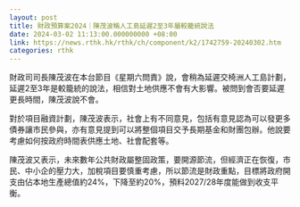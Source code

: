 ```yaml
---
layout: post
title: 財政預算案2024｜陳茂波稱人工島延遲2至3年屬較籠統說法
date: 2024-03-02 11:13:00.000000000 +08:00
link: https://news.rthk.hk/rthk/ch/component/k2/1742759-20240302.htm
categories: rthk
---
```


財政司司長陳茂波在本台節目《星期六問責》說，會稍為延遲交椅洲人工島計劃，延遲2至3年是較籠統的說法，相信對土地供應不會有大影響。被問到會否要延遲更長時間，陳茂波說不會。

對於項目融資計劃，陳茂波表示，社會上有不同意見，包括有意見認為可以發更多債券讓市民參與，亦有意見提到可以將整個項目交予長期基金和財團包辦。他說要考慮如何按政府時間表供應土地、社會配套等。

陳茂波又表示，未來數年公共財政屬整固政策，要開源節流，但經濟正在恢復，市民、中小企的壓力大，加稅項目要慎重考慮，所以節流是財政重點，目標將政府開支由佔本地生產總值約24%，下降至約20%，預料2027/28年度能做到收支平衡。
